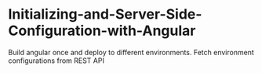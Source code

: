 # Initializing-and-Server-Side-Configuration-with-Angular
Build angular once and deploy to different environments. Fetch environment configurations from REST API
